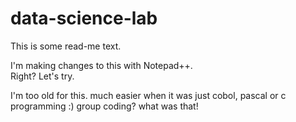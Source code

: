 # data-science-lab

This is some read-me text.

I'm making changes to this with Notepad++.  
Right?  Let's try.

I'm too old for this.  much easier when it was just cobol, pascal or c programming :)
group coding?  what was that!
